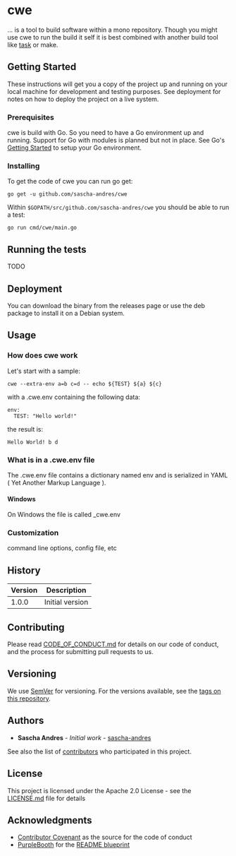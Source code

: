 # cwe

... is a tool to build software within a mono repository. Though you might use cwe to run the build it self it is best combined with another build tool like [task](https://github.com/go-task/task) or make.

## Getting Started

These instructions will get you a copy of the project up and running on your local machine for development and testing purposes. See deployment for notes on how to deploy the project on a live system.

### Prerequisites

cwe is build with Go. So you need to have a Go environment up and running. Support for Go with modules is planned but not in place. See Go's [Getting Started](https://golang.org/doc/install) to setup your Go environment.

### Installing

To get the code of cwe you can run go get:

    go get -u github.com/sascha-andres/cwe

Within `$GOPATH/src/github.com/sascha-andres/cwe` you should be able to run a test:

    go run cmd/cwe/main.go

## Running the tests

TODO

## Deployment

You can download the binary from the releases page or use the deb package to install it on a Debian system.

## Usage

### How does cwe work
Let's start with a sample:

    cwe --extra-env a=b c=d -- echo ${TEST} ${a} ${c}

with a .cwe.env containing the following data:

    env:
      TEST: "Hello world!"

the result is:

    Hello World! b d

### What is in a .cwe.env file

The .cwe.env file contains a dictionary named env and is serialized in YAML ( Yet Another Markup Language ).

#### Windows

On Windows the file is called _cwe.env

### Customization

command line options, config file, etc

## History

|Version|Description|
|---|---|
|1.0.0|Initial version|

## Contributing

Please read [CODE_OF_CONDUCT.md](CODE_OF_CONDUCT.md) for details on our code of conduct, and the process for submitting pull requests to us.

## Versioning

We use [SemVer](http://semver.org/) for versioning. For the versions available, see the [tags on this repository](https://github.com/sascha-andres/cwe/tags).

## Authors

* **Sascha Andres** - *Initial work* - [sascha-andres](https://github.com/sascha-andres)

See also the list of [contributors](https://github.com/sascha-andres/cwe/contributors) who participated in this project.

## License

This project is licensed under the Apache 2.0 License - see the [LICENSE.md](LICENSE.md) file for details

## Acknowledgments

* [Contributor Covenant](https://www.contributor-covenant.org/) as the source for the code of conduct
* [PurpleBooth](https://github.com/PurpleBooth) for the [README blueprint](https://gist.githubusercontent.com/PurpleBooth/109311bb0361f32d87a2/raw/8254b53ab8dcb18afc64287aaddd9e5b6059f880/README-Template.md)
